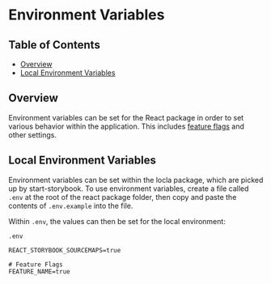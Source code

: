 # Environment Variables

<!-- prettier-ignore-start -->
<!-- START doctoc generated TOC please keep comment here to allow auto update -->
<!-- DON'T EDIT THIS SECTION, INSTEAD RE-RUN doctoc TO UPDATE -->
## Table of Contents

- [Overview](#overview)
- [Local Environment Variables](#local-environment-variables)

<!-- END doctoc generated TOC please keep comment here to allow auto update -->
<!-- prettier-ignore-end -->

## Overview

Environment variables can be set for the React package in order to set various 
behavior within the application. This includes 
[feature flags](https://github.com/carbon-design-system/ibm-dotcom-library/blob/master/packages/react/docs/feature-flags.md) 
and other settings.

## Local Environment Variables
Environment variables can be set within the locla package, which are picked up
by start-storybook. To use environment variables, create a file called `.env` at
the root of the react package folder, then copy and paste the contents of 
`.env.example` into the file.

Within `.env`, the values can then be set for the local environment:

`.env`

```text
REACT_STORYBOOK_SOURCEMAPS=true

# Feature Flags
FEATURE_NAME=true
```
